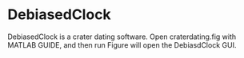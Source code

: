 # DebiasedClock
DebiasedClock is a crater dating software.
Open craterdating.fig with MATLAB GUIDE, and then run Figure will open the DebiasdClock GUI.
